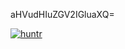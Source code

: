 aHVudHIuZGV2IGluaXQ=


[![huntr](https://cdn.huntr.dev/huntr_security_badge_mono.svg)](https://huntr.dev/bounties/disclose/?target=https%3A%2F%2Fgithub.com%jamieslome%2Fpolyfig)